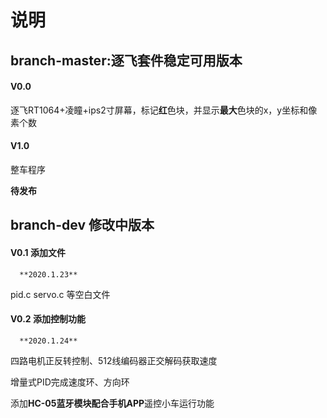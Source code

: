 # 说明

## branch-master:逐飞套件稳定可用版本

#### V0.0

逐飞RT1064+凌瞳+ips2寸屏幕，标记**红**色块，并显示**最大**色块的x，y坐标和像素个数

#### V1.0

整车程序

**待发布**

## branch-dev 修改中版本

#### V0.1 添加文件
      **2020.1.23**
      
pid.c   servo.c    等空白文件

#### V0.2 添加控制功能
      **2020.1.24**
      
四路电机正反转控制、512线编码器正交解码获取速度

增量式PID完成速度环、方向环

添加**HC-05蓝牙模块配合手机APP**遥控小车运行功能

